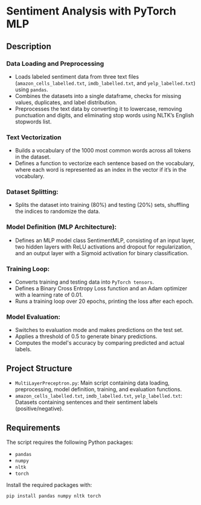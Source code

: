 # Sentiment Analysis with PyTorch MLP

## Description
### Data Loading and Preprocessing

- Loads labeled sentiment data from three text files (`amazon_cells_labelled.txt`, `imdb_labelled.txt`, and `yelp_labelled.txt`) using `pandas`.
- Combines the datasets into a single dataframe, checks for missing values, duplicates, and label distribution.
- Preprocesses the text data by converting it to lowercase, removing punctuation and digits, and eliminating stop words using NLTK’s English stopwords list.

### Text Vectorization

- Builds a vocabulary of the 1000 most common words across all tokens in the dataset.
- Defines a function to vectorize each sentence based on the vocabulary, where each word is represented as an index in the vector if it’s in the vocabulary.

### Dataset Splitting:

- Splits the dataset into training (80%) and testing (20%) sets, shuffling the indices to randomize the data.

### Model Definition (MLP Architecture):

- Defines an MLP model class SentimentMLP, consisting of an input layer, two hidden layers with ReLU activations and dropout for regularization, and an output layer with a Sigmoid activation for binary classification.

### Training Loop:

- Converts training and testing data into `PyTorch tensors`.
- Defines a Binary Cross Entropy Loss function and an Adam optimizer with a learning rate of 0.01.
- Runs a training loop over 20 epochs, printing the loss after each epoch.

### Model Evaluation:

- Switches to evaluation mode and makes predictions on the test set.
- Applies a threshold of 0.5 to generate binary predictions.
- Computes the model's accuracy by comparing predicted and actual labels.

## Project Structure

- `MultiLayerPreceptron.py`: Main script containing data loading, preprocessing, model definition, training, and evaluation functions.
- `amazon_cells_labelled.txt`, `imdb_labelled.txt`, `yelp_labelled.txt`: Datasets containing sentences and their sentiment labels (positive/negative).

## Requirements

The script requires the following Python packages:
- `pandas`
- `numpy`
- `nltk`
- `torch`

Install the required packages with:
```bash
pip install pandas numpy nltk torch
